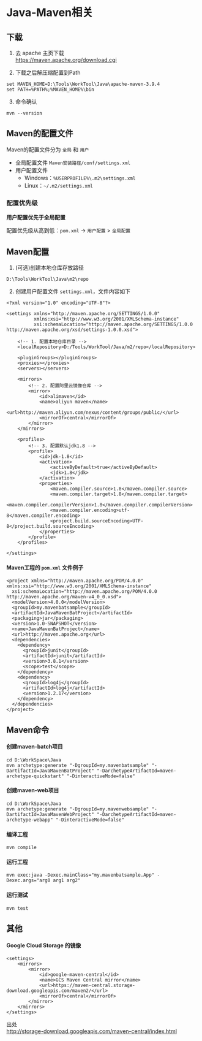 # Java-Maven相关

## 下载
1. 去 apache 主页下载  
https://maven.apache.org/download.cgi  

2. 下载之后解压缩配置到Path
```
set MAVEN_HOME=D:\Tools\WorkTool\Java\apache-maven-3.9.4
set PATH=%PATH%;%MAVEN_HOME%\bin
```

3. 命令确认
```
mvn --version
```

## Maven的配置文件
Maven的配置文件分为 ``全局`` 和 ``用户``
- 全局配置文件 ``Maven安装路径/conf/settings.xml``
- 用户配置文件
    - Windows：``%USERPROFILE%\.m2\settings.xml``
    - Linux：``~/.m2/settings.xml``

### 配置优先级
**用户配置优先于全局配置**

配置优先级从高到低：``pom.xml`` -> ``用户配置`` > ``全局配置``

## Maven配置

1. (可选)创建本地仓库存放路径
```
D:\Tools\WorkTool\Java\m2\repo
```

2. 创建用户配置文件 ``settings.xml``，文件内容如下
```
<?xml version="1.0" encoding="UTF-8"?>

<settings xmlns="http://maven.apache.org/SETTINGS/1.0.0"
          xmlns:xsi="http://www.w3.org/2001/XMLSchema-instance"
          xsi:schemaLocation="http://maven.apache.org/SETTINGS/1.0.0 http://maven.apache.org/xsd/settings-1.0.0.xsd">

    <!-- 1. 配置本地仓库目录 -->
    <localRepository>D:/Tools/WorkTool/Java/m2/repo</localRepository>

    <pluginGroups></pluginGroups>
    <proxies></proxies>
    <servers></servers>

    <mirrors>
        <!-- 2. 配置阿里云镜像仓库 -->
        <mirror>
            <id>alimaven</id>
            <name>aliyun maven</name>
            <url>http://maven.aliyun.com/nexus/content/groups/public/</url>
            <mirrorOf>central</mirrorOf>
        </mirror>
    </mirrors>

    <profiles>
        <!-- 3. 配置默认jdk1.8 -->
        <profile>
            <id>jdk-1.8</id>
            <activation>
                <activeByDefault>true</activeByDefault>
                <jdk>1.8</jdk>
            </activation>
            <properties>
                <maven.compiler.source>1.8</maven.compiler.source>
                <maven.compiler.target>1.8</maven.compiler.target>
                <maven.compiler.compilerVersion>1.8</maven.compiler.compilerVersion>
                <maven.compiler.encoding>utf-8</maven.compiler.encoding>
                <project.build.sourceEncoding>UTF-8</project.build.sourceEncoding>
            </properties>
        </profile>
    </profiles>

</settings>
```

#### Maven工程的 ``pom.xml`` 文件例子
```
<project xmlns="http://maven.apache.org/POM/4.0.0" xmlns:xsi="http://www.w3.org/2001/XMLSchema-instance"
  xsi:schemaLocation="http://maven.apache.org/POM/4.0.0 http://maven.apache.org/maven-v4_0_0.xsd">
  <modelVersion>4.0.0</modelVersion>
  <groupId>my.mavenbatsample</groupId>
  <artifactId>JavaMavenBatProject</artifactId>
  <packaging>jar</packaging>
  <version>1.0-SNAPSHOT</version>
  <name>JavaMavenBatProject</name>
  <url>http://maven.apache.org</url>
  <dependencies>
    <dependency>
      <groupId>junit</groupId>
      <artifactId>junit</artifactId>
      <version>3.8.1</version>
      <scope>test</scope>
    </dependency>
    <dependency>
      <groupId>log4j</groupId>
      <artifactId>log4j</artifactId>
      <version>1.2.17</version>
    </dependency>
  </dependencies>
</project>
```

## Maven命令

#### 创建maven-batch项目
```
cd D:\WorkSpace\Java
mvn archetype:generate "-DgroupId=my.mavenbatsample" "-DartifactId=JavaMavenBatProject" "-DarchetypeArtifactId=maven-archetype-quickstart" "-DinteractiveMode=false"
```

#### 创建maven-web项目
```
cd D:\WorkSpace\Java
mvn archetype:generate "-DgroupId=my.mavenwebsample" "-DartifactId=JavaMavenWebProject" "-DarchetypeArtifactId=maven-archetype-webapp" "-DinteractiveMode=false"
```

#### 编译工程
```
mvn compile
```

#### 运行工程
```
mvn exec:java -Dexec.mainClass="my.mavenbatsample.App" -Dexec.args="arg0 arg1 arg2"
```

#### 运行测试
```
mvn test
```

## 其他

#### Google Cloud Storage 的镜像
```
<settings>
    <mirrors>
        <mirror>
            <id>google-maven-central</id>
            <name>GCS Maven Central mirror</name>
            <url>https://maven-central.storage-download.googleapis.com/maven2/</url>
            <mirrorOf>central</mirrorOf>
        </mirror>
    </mirrors>
</settings>
```

出处  
http://storage-download.googleapis.com/maven-central/index.html

